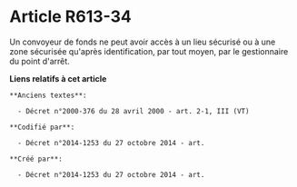 # Article R613-34

Un convoyeur de fonds ne peut avoir accès à un lieu sécurisé ou à une zone sécurisée qu'après identification, par tout moyen,
par le gestionnaire du point d'arrêt.

**Liens relatifs à cet article**

	**Anciens textes**:

	  - Décret n°2000-376 du 28 avril 2000 - art. 2-1, III (VT)

	**Codifié par**:

	  - Décret n°2014-1253 du 27 octobre 2014 - art.

	**Créé par**:

	  - Décret n°2014-1253 du 27 octobre 2014 - art.
